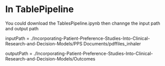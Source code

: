 # In TablePipeline
You could download the TablesPipeline.ipynb then channge the input path and output path


inputPath = ./Incorporating-Patient-Preference-Studies-Into-Clinical-Research-and-Decision-Models/PPS Documents/pdffiles_inhaler


outputPath = ./Incorporating-Patient-Preference-Studies-Into-Clinical-Research-and-Decision-Models/Outcomes
